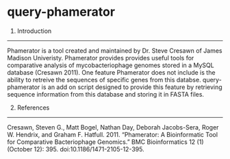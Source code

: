 query-phamerator
==========
1. Introduction
----------
Phamerator is a tool created and maintained by Dr. Steve Cresawn of James Madison Univeristy. Phamerator provides provides useful tools for comparative analysis of mycobacteriophage genomes stored in a MySQL database (Cresawn 2011). One feature Phamerator does not include is the ability to retreive the sequences of specific genes from this databse. query-phamerator is an add on script designed to provide this feature by retrieving sequence information from this database and storing it in FASTA files.

2. References
----------
Cresawn, Steven G., Matt Bogel, Nathan Day, Deborah Jacobs-Sera, Roger W. Hendrix, and Graham F. Hatfull. 2011. “Phamerator: A Bioinformatic Tool for Comparative Bacteriophage Genomics.” BMC Bioinformatics 12 (1) (October 12): 395. doi:10.1186/1471-2105-12-395.
